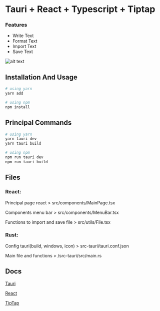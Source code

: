 # Tauri + React + Typescript + Tiptap

### Features
- Write Text
- Format Text
- Import Text
- Save Text

![alt text](https://i.imgur.com/IrjMmDl.png)
## Installation And Usage

```bash
# using yarn
yarn add 

# using npm
npm install
```

## Principal Commands

```bash
# using yarn
yarn tauri dev
yarn tauri build

# using npm 
npm run tauri dev 
npm run tauri build
```

## Files
### React:

Principal page react > src/components/MainPage.tsx

Components menu bar > src/components/MenuBar.tsx

Functions to import and save file > src/utils/File.tsx
### Rust: 

Config tauri(build, windows, icon) > src-tauri/tauri.conf.json

Main file and functions > /src-tauri/src/main.rs

## Docs

[Tauri](https://tauri.app/)

[React](https://reactjs.org/)

[TipTap](https://tiptap.dev/)
